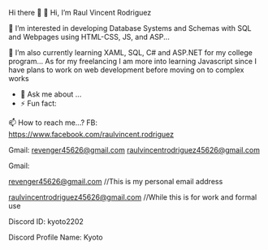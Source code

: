 Hi there 👋
👋 Hi, I’m Raul Vincent Rodriguez

👀 I’m interested in developing Database Systems and Schemas with SQL and Webpages using HTML-CSS, JS, and ASP...

🌱 I’m also currently learning XAML, SQL, C# and ASP.NET for my college program... As for my freelancing I am more into learning Javascript since I have plans to work on web development before moving on to complex works




- 💬 Ask me about ...
- ⚡ Fun fact: 
  
📫 How to reach me...?
FB: 
https://www.facebook.com/raulvincent.rodriguez

Gmail:
revenger45626@gmail.com
raulvincentrodriguez45626@gmail.com

Gmail:

revenger45626@gmail.com //This is my personal email address

raulvincentrodriguez45626@gmail.com //While this is for work and formal use

Discord ID: kyoto2202

Discord Profile Name: Kyoto
<!--
**Lockheer/Lockheer** is a ✨ _special_ ✨ repository because its `README.md` (this file) appears on your GitHub profile.

Here are some ideas to get you started:

- 🔭 I’m currently working on ...
- 🌱 I’m currently learning ...
- 👯 I’m looking to collaborate on ...

-->
